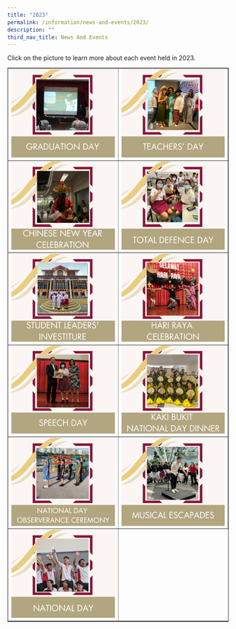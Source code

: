 ```yaml
---
title: "2023"
permalink: /information/news-and-events/2023/
description: ""
third_nav_title: News And Events
---
```

<p>Click on the picture to learn more about each event held in 2023.</p>
<table style="border-collapse: collapse; width: 100%;" border="1">
<tbody>
<tr>
<td style="width: 50%;"><a href="/information/news-and-events/2023/graduation-day/"><img src="/images/Events/2023/Event Icons/graduation day.png"></a></td>
<td style="width: 50%;"><a href="/information/news-and-events/2023/teachers-day/"><img src="/images/Events/2023/Event Icons/teachers day.png"></a></td>
</tr>
</tbody>
<tbody>
<tr>
<td style="width: 50%;"><a href="/information/news-and-events/2023/chinese-new-year-celebration/"><img src="/images/Events/2023/Event Icons/chinese new year.png"></a></td>
<td style="width: 50%;"><a href="/information/news-and-events/2023/total-defence-day/"><img src="/images/Events/2023/Event Icons/total defence day.png"></a></td>
</tr>
</tbody>
<tbody><tr>
<td style="width: 50%;"><a href="/information/news-and-events/2023/student-leaders-investiture/"><img src="/images/Events/2023/Event Icons/investiture.png"></a></td>
<td style="width: 50%;"><a href="/information/news-and-events/2023/hari-raya-celebration/"><img src="/images/Events/2023/Event Icons/hari raya.png"></a></td>
</tr>
</tbody>
<tbody><tr>
<td style="width: 50%;"><a href="/information/news-and-events/2023/speech-day/"><img src="/images/Events/2023/Event Icons/speech day.png"></a></td>
<td style="width: 50%;"><a href="/information/news-and-events/2023/kaki-bukit-national-day-dinner/"><img src="/images/Events/2023/Event Icons/national day dinner.png"></a></td>
</tr>
</tbody>
<tbody><tr>
<td style="width: 50%;"><a href="/information/news-and-events/2023/national-day-observance-ceremony-2023/"><img src="/images/Events/2023/Event Icons/observance ceremony.png"></a></td>
<td style="width: 50%;"><a href="/information/news-and-events/2023/musical-escapades/"><img src="/images/Events/2023/Event Icons/musical escapades.png"></a></td>
</tr>
</tbody>
<tbody><tr>
<td style="width: 50%;"><a href="/information/news-and-events/2023/national-day/"><img src="/images/Events/2023/Event Icons/national day.png"></a></td>

</tr>
</tbody>
</table>